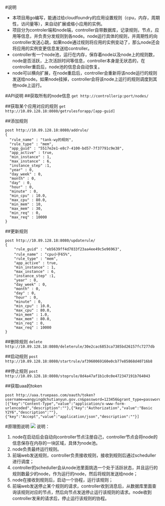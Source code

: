 #说明
- 本项目用go编写，能通过给cloudfoundry的应用设置规则（cpu，内存，周期性，访问量等），来自动扩展或缩小应用的实例。
- 项目分为controler端和node端，controller自带数据库，记录规则，节点，应用等信息，并负责分发规则到各node。node运行具体的规则，并周期性的向controller发送心跳，如果node通过规则将应用的实例变动了，那么node还会将应用的实例变更信息发送给controller。
- controller有一个node池，运行在内存，保存着node以及node上的规则数，node是否活跃，上次活跃时间等信息，controller本身是无状态的，在controller重启后，node池的信息会自动恢复。
- node可以横向扩展，在node重启后，controller会重新将该node运行的规则发送给node。如果node挂掉，controller会将该node上运行的规则调度到其他node上运行。

#API说明
##获取所有的node信息
`get http://controllerip:port/nodes/`

##获取某个应用对应的规则
`get http://10.89.128.18:8080/getrulesforapp/[app-guid]`

##添加规则
```
post http://10.89.128.18:8080/addrule/
{
  "rule_name" : "tank-wy的规则",
  "rule_type" : "mem",
  "app_guid" : "5517e2e1-e8c7-4100-bd57-7f37791c9e38",
  "app_active" : true,
  "min_instance" : 1,
  "max_instance" : 6,
  "instance_step" :1,
  "year" : 0,
  "day_week" : 0,
  "month" : 0,
  "day" : 0,
  "hour" : 0,
  "minute" : 0,
  "min_cpu" : 10.0,
  "max_cpu" : 80.0,
  "min_mem" : 10,
  "max_mem" : 30,
  "min_req" : 0,
  "max_req" : 10000
}
```

##更新规则
```
post http://10.89.128.18:8080/updaterule/
{
	"rule_guid" : "eb5639ff4d7033f23aa4ee49c5e96963",
	"rule_name" : "cpu小于65%",
	"rule_type" : "mem",
	"app_active" : true,
	"min_instance" : 1,
	"max_instance" : 6,
	"instance_step" :1,
	"year" : 0,
	"day_week" : 0,
	"month" : 0,
	"day" : 0,
	"hour" : 0,
	"minute" : 0,
	"min_cpu" : 10.0,
	"max_cpu" : 80.0,
	"min_mem" : 1.0,
	"max_mem" : 80.0,
	"min_req" : 0,
	"max_req" : 10000
}
```

##删除规则
`delete http://10.89.128.18:8080/deleterule/30e2cac6853ca7385bd26157fc7277db`

##启动规则
`post http://10.89.128.18:8080/startrule/af3960069160e0cb77e85868d40716b8`

##停止规则
`post http://10.89.128.18:8080/stoprule/8d4a47af1b1c0c0e472347191b764043`

##获取uaa的token
```
post http://uaa.truepaas.com/oauth/token?username=wangying@chutianyun.gov.cn&password=123456&grant_type=password
[{"key":"Content-Type","value":"application/x-www-form-urlencoded","description":""},{"key":"Authorization","value":"Basic Y2Y6","description":""},{"key":"Accept","value":"application/json","description":""}]

```

#原理图说明
![](https://i.imgur.com/GjcfEXa.png)
说明：
1.	node在启动后会自动向controller节点注册自己，controller节点会将node的信息保存在内存的一块区域，具体为node池。
2.	node负责最终运行规则。
3.	前端web发送规则，controller负责接收规则，接收到规则后通过scheduller进行调度；
4.	controller的scheduller会从node池里面挑选一个处于活跃状态，并且运行的规则数最少的node，作为运行的node，然后将规则发送给node；
5.	node在接收到规则后，启动一个协程，运行该规则；
6.	前端web发送停止某个规则的请求，controller收到消息后，从数据库里面查询该规则对应的节点，然后向节点发送停止运行该规则的请求。node收到controller发来的请求后，停止运行该规则的协程。
